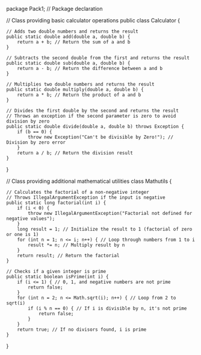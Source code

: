 package Pack1; // Package declaration

// Class providing basic calculator operations
public class Calculator {

    // Adds two double numbers and returns the result
    public static double add(double a, double b) {
        return a + b; // Return the sum of a and b
    }

    // Subtracts the second double from the first and returns the result
    public static double sub(double a, double b) {
        return a - b; // Return the difference between a and b
    }

    // Multiplies two double numbers and returns the result
    public static double multiply(double a, double b) {
        return a * b; // Return the product of a and b
    }

    // Divides the first double by the second and returns the result
    // Throws an exception if the second parameter is zero to avoid division by zero
    public static double divide(double a, double b) throws Exception {
        if (b == 0) {
            throw new Exception("Can't be divisible by Zero!"); // Division by zero error
        }
        return a / b; // Return the division result
    }
}

// Class providing additional mathematical utilities
class Mathutils {

    // Calculates the factorial of a non-negative integer
    // Throws IllegalArgumentException if the input is negative
    public static long factorial(int i) {
        if (i < 0) {
            throw new IllegalArgumentException("Factorial not defined for negative values");
        }
        long result = 1; // Initialize the result to 1 (factorial of zero or one is 1)
        for (int n = 1; n <= i; n++) { // Loop through numbers from 1 to i
            result *= n; // Multiply result by n
        }
        return result; // Return the factorial
    }

    // Checks if a given integer is prime
    public static boolean isPrime(int i) {
        if (i <= 1) { // 0, 1, and negative numbers are not prime
            return false;
        }
        for (int n = 2; n <= Math.sqrt(i); n++) { // Loop from 2 to sqrt(i)
            if (i % n == 0) { // If i is divisible by n, it's not prime
                return false;
            }
        }
        return true; // If no divisors found, i is prime
    }
}
